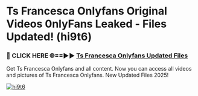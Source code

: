 # Ts Francesca Onlyfans Original Videos 0nlyFans Leaked - Files Updated! (hi9t6)

<h3>🔴 CLICK HERE 🌐==►► <a href="https://tinyurl.com/2wckxsce" rel="nofollow">Ts Francesca Onlyfans Updated Files</a></h3>

Get Ts Francesca Onlyfans and all content. Now you can access all videos and pictures of Ts Francesca Onlyfans. New Updated Files 2025!

[![hi9t6](https://i.imgur.com/AFduVYN.gif)](https://tinyurl.com/2wckxsce)
